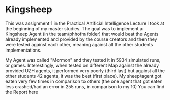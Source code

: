 # Kingsheep

This was assignment 1 in the Practical Artificial Intelligence Lecture I took at the beginning of my master studies. The goal was to implement a Kingsheep Agent (in the team/phhofm folder) that would beat the Agents already implemented and provided by the course creators and then they were tested against each other, meaning against all the other students implementations.

My Agent was called "Mormon" and they tested it in 5934 simulated runs, or games. Interestingly, when tested on different Map against the already provided UZH agents, it performed very poorly (third last) but against all the other students 42 agents, it was the best (first place). My sheep/agent got eaten very few times in comparison to others (the one agent that got eaten less crashed/had an error in 255 runs, in comparison to my 10)
You can find the Report here

